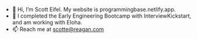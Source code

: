- 👋 Hi, I’m Scott Eifel.  My website is programmingbase.netlify.app.
- 🌱 I completed the Early Engineering Bootcamp with InterviewKickstart, and am working with Eloha.
- 📫 Reach me at scotte@reagan.com
